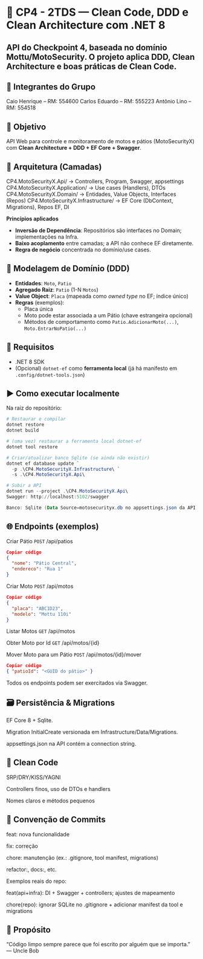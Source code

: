 # 🚀 CP4 - 2TDS — Clean Code, DDD e Clean Architecture com .NET 8

## API do Checkpoint 4, baseada no domínio **Mottu/MotoSecurity**. O projeto aplica **DDD**, **Clean Architecture** e **boas práticas de Clean Code**.

## 👥 Integrantes do Grupo

Caio Henrique – RM: 554600
Carlos Eduardo – RM: 555223
Antônio Lino – RM: 554518

## 🎯 Objetivo
API Web para controle e monitoramento de motos e pátios (MotoSecurityX) com **Clean Architecture + DDD + EF Core + Swagger**.

## 🧭 Arquitetura (Camadas)

CP4.MotoSecurityX.Api/ -> Controllers, Program, Swagger, appsettings
CP4.MotoSecurityX.Application/ -> Use cases (Handlers), DTOs
CP4.MotoSecurityX.Domain/ -> Entidades, Value Objects, Interfaces (Repos)
CP4.MotoSecurityX.Infrastructure/ -> EF Core (DbContext, Migrations), Repos EF, DI

**Princípios aplicados**
- **Inversão de Dependência**: Repositórios são interfaces no Domain; implementações na Infra.
- **Baixo acoplamento** entre camadas; a API não conhece EF diretamente.
- **Regra de negócio** concentrada no domínio/use cases.

## 🧩 Modelagem de Domínio (DDD)
- **Entidades**: `Moto`, `Patio`
- **Agregado Raiz**: `Patio` (1-N `Motos`)
- **Value Object**: `Placa` (mapeada como *owned type* no EF; índice único)
- **Regras** (exemplos):
  - Placa única
  - Moto pode estar associada a um Pátio (chave estrangeira opcional)
  - Métodos de comportamento como `Patio.AdicionarMoto(...)`, `Moto.EntrarNoPatio(...)`

## 🔧 Requisitos
- .NET 8 SDK
- (Opcional) `dotnet-ef` como **ferramenta local** (já há manifesto em `.config/dotnet-tools.json`)

## ▶️ Como executar localmente
Na raiz do repositório:

```powershell
# Restaurar e compilar
dotnet restore
dotnet build

# (uma vez) restaurar a ferramenta local dotnet-ef
dotnet tool restore

# Criar/atualizar banco Sqlite (se ainda não existir)
dotnet ef database update `
  -p .\CP4.MotoSecurityX.Infrastructure\ `
  -s .\CP4.MotoSecurityX.Api\

# Subir a API
dotnet run --project .\CP4.MotoSecurityX.Api\
Swagger: http://localhost:5102/swagger

Banco: Sqlite (Data Source=motosecurityx.db no appsettings.json da API)
```

## 🌐 Endpoints (exemplos)
Criar Pátio
`POST` /api/patios

```json
Copiar código
{
  "nome": "Pátio Central",
  "endereco": "Rua 1"
}
```

Criar Moto
`POST` /api/motos

```json
Copiar código
{
  "placa": "ABC1D23",
  "modelo": "Mottu 110i"
}
```

Listar Motos
`GET` /api/motos

Obter Moto por Id
`GET` /api/motos/{id}

Mover Moto para um Pátio
`POST` /api/motos/{id}/mover

```json
Copiar código
{ "patioId": "<GUID do pátio>" }
```
Todos os endpoints podem ser exercitados via Swagger.

## 🗃️ Persistência & Migrations
EF Core 8 + Sqlite.

Migration InitialCreate versionada em Infrastructure/Data/Migrations.

appsettings.json na API contém a connection string.

## 🧼 Clean Code
SRP/DRY/KISS/YAGNI

Controllers finos, uso de DTOs e handlers

Nomes claros e métodos pequenos

## 📝 Convenção de Commits
feat: nova funcionalidade

fix: correção

chore: manutenção (ex.: .gitignore, tool manifest, migrations)

refactor:, docs:, etc.

Exemplos reais do repo:

feat(api+infra): DI + Swagger + controllers; ajustes de mapeamento

chore(repo): ignorar SQLite no .gitignore + adicionar manifest da tool e migrations

## 🌟 Propósito
“Código limpo sempre parece que foi escrito por alguém que se importa.” — Uncle Bob
